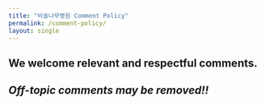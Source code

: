 ```yaml
---
title: "비술나무병원 Comment Policy"
permalink: /comment-policy/
layout: single
---  
```


## **We welcome relevant and respectful comments.**  
## *Off-topic comments may be removed!!*
